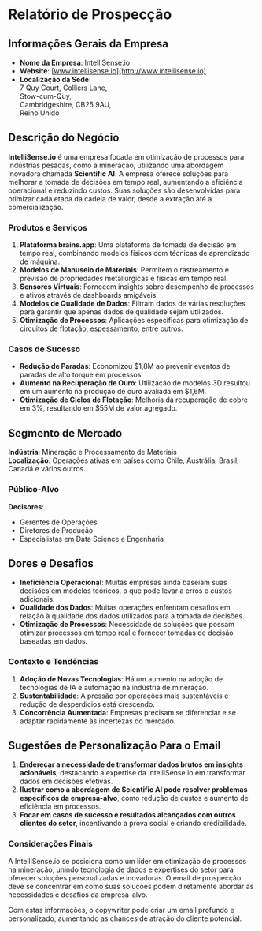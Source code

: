 # Relatório de Prospecção

## Informações Gerais da Empresa

- **Nome da Empresa**: IntelliSense.io
- **Website**: [www.intellisense.io](http://www.intellisense.io)
- **Localização da Sede**:  
  7 Quy Court, Colliers Lane,  
  Stow-cum-Quy,  
  Cambridgeshire, CB25 9AU,  
  Reino Unido

## Descrição do Negócio

**IntelliSense.io** é uma empresa focada em otimização de processos para indústrias pesadas, como a mineração, utilizando uma abordagem inovadora chamada **Scientific AI**. A empresa oferece soluções para melhorar a tomada de decisões em tempo real, aumentando a eficiência operacional e reduzindo custos. Suas soluções são desenvolvidas para otimizar cada etapa da cadeia de valor, desde a extração até a comercialização.

### Produtos e Serviços

1. **Plataforma brains.app**: Uma plataforma de tomada de decisão em tempo real, combinando modelos físicos com técnicas de aprendizado de máquina.
2. **Modelos de Manuseio de Materiais**: Permitem o rastreamento e previsão de propriedades metallúrgicas e físicas em tempo real.
3. **Sensores Virtuais**: Fornecem insights sobre desempenho de processos e ativos através de dashboards amigáveis.
4. **Modelos de Qualidade de Dados**: Filtram dados de várias resoluções para garantir que apenas dados de qualidade sejam utilizados.
5. **Otimização de Processos**: Aplicações específicas para otimização de circuitos de flotação, espessamento, entre outros.

### Casos de Sucesso

- **Redução de Paradas**: Economizou $1,8M ao prevenir eventos de paradas de alto torque em processos.
- **Aumento na Recuperação de Ouro**: Utilização de modelos 3D resultou em um aumento na produção de ouro avaliada em $1,6M.
- **Otimização de Ciclos de Flotação**: Melhoria da recuperação de cobre em 3%, resultando em $55M de valor agregado.

## Segmento de Mercado

**Indústria**: Mineração e Processamento de Materiais  
**Localização**: Operações ativas em países como Chile, Austrália, Brasil, Canadá e vários outros.

### Público-Alvo

**Decisores**:  
- Gerentes de Operações
- Diretores de Produção
- Especialistas em Data Science e Engenharia

## Dores e Desafios

- **Ineficiência Operacional**: Muitas empresas ainda baseiam suas decisões em modelos teóricos, o que pode levar a erros e custos adicionais.
- **Qualidade dos Dados**: Muitas operações enfrentam desafios em relação à qualidade dos dados utilizados para a tomada de decisões.
- **Otimização de Processos**: Necessidade de soluções que possam otimizar processos em tempo real e fornecer tomadas de decisão baseadas em dados.

### Contexto e Tendências

1. **Adoção de Novas Tecnologias**: Há um aumento na adoção de tecnologias de IA e automação na indústria de mineração.
2. **Sustentabilidade**: A pressão por operações mais sustentáveis e redução de desperdícios está crescendo.
3. **Concorrência Aumentada**: Empresas precisam se diferenciar e se adaptar rapidamente às incertezas do mercado.

## Sugestões de Personalização Para o Email

1. **Endereçar a necessidade de transformar dados brutos em insights acionáveis**, destacando a expertise da IntelliSense.io em transformar dados em decisões efetivas.
2. **Ilustrar como a abordagem de Scientific AI pode resolver problemas específicos da empresa-alvo**, como redução de custos e aumento de eficiência em processos.
3. **Focar em casos de sucesso e resultados alcançados com outros clientes do setor**, incentivando a prova social e criando credibilidade.

### Considerações Finais

A IntelliSense.io se posiciona como um líder em otimização de processos na mineração, unindo tecnologia de dados e expertises do setor para oferecer soluções personalizadas e inovadoras. O email de prospecção deve se concentrar em como suas soluções podem diretamente abordar as necessidades e desafios da empresa-alvo.

Com estas informações, o copywriter pode criar um email profundo e personalizado, aumentando as chances de atração do cliente potencial.